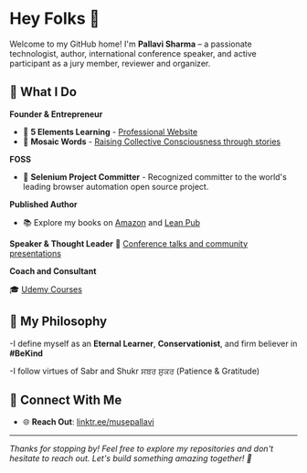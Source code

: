# Hey Folks 👋

Welcome to my GitHub home! I'm **Pallavi Sharma** – a passionate technologist, author, international conference speaker, 
and active participant as a jury member, reviewer and organizer.

## 🚀 What I Do

**Founder & Entrepreneur**
- 🌟 **5 Elements Learning** - [Professional Website](https://5elementslearning.dev/)
- 📝 **Mosaic Words** - [Raising Collective Consciousness through stories](https://mosaicwords.com/)

**FOSS**
- 🤖 **Selenium Project Committer** - Recognized committer to the world's leading browser automation open source project.

**Published Author**
- 📚 Explore my books on [Amazon](https://www.amazon.com/author/pallavisharma) and [Lean Pub](https://leanpub.com/u/pallavi-sharma)

**Speaker & Thought Leader**
🎤 [Conference talks and community presentations](https://www.youtube.com/watch?v=QnsYRwX91cc&list=PLAetR45q7aG1AcR_V9NjTKoCFpMlQXZqn)

**Coach and Consultant**

🎓 [Udemy Courses](https://www.udemy.com/user/2745929c-548d-4081-bdad-8c58ecb41549/)
  
## 🌱 My Philosophy
-I define myself as an **Eternal Learner**, **Conservationist**, and firm believer in **#BeKind**

-I follow virtues of Sabr and Shukr ਸਬਰ ਸ਼ੁਕਰ (Patience & Gratitude)

## 🔗 Connect With Me
- 🌐 **Reach Out**: [linktr.ee/musepallavi](https://linktr.ee/musepallavi)

---

*Thanks for stopping by! Feel free to explore my repositories and don't hesitate to reach out. Let's build something amazing together! 🌟*
<!--
**pallavigitwork/pallavigitwork** is a ✨ _special_ ✨ repository because its `README.md` (this file) appears on your GitHub profile.

Here are some ideas to get you started:

- 🔭 I’m currently working on ...
- 🌱 I’m currently learning ...
- 👯 I’m looking to collaborate on ...
- 🤔 I’m looking for help with ...
- 💬 Ask me about ...
- 📫 How to reach me: ...
- 😄 Pronouns: ...
- ⚡ Fun fact: ...
-->

